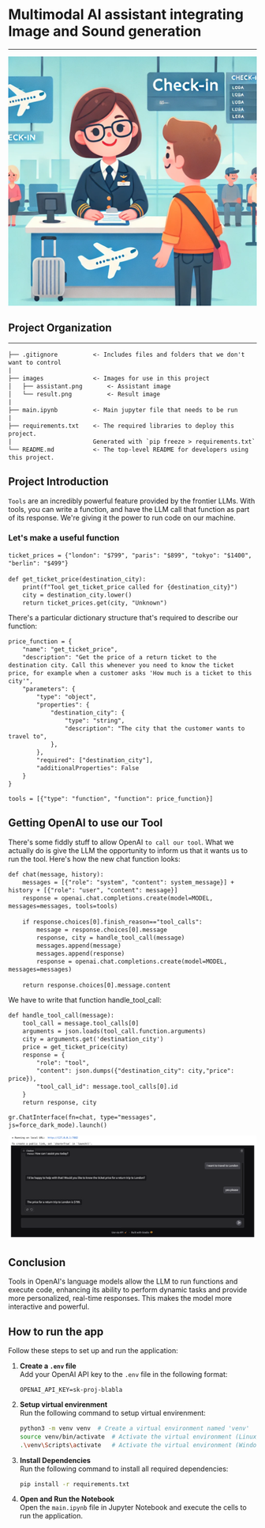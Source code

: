# Multimodal AI assistant integrating Image and Sound generation
***

![Assitant](https://github.com/MihranD/Airline-AI-Assistant/blob/main/images/assistant.png)

## Project Organization
----------------------------------------------------------------------------------------------
    ├── .gitignore          <- Includes files and folders that we don't want to control
    |
    ├── images              <- Images for use in this project
    │   ├── assistant.png       <- Assistant image
    │   └── result.png          <- Result image
    |
    ├── main.ipynb          <- Main jupyter file that needs to be run
    |
    ├── requirements.txt    <- The required libraries to deploy this project. 
    |                       Generated with `pip freeze > requirements.txt`
    └── README.md           <- The top-level README for developers using this project.

## Project Introduction

`Tools` are an incredibly powerful feature provided by the frontier LLMs.
With tools, you can write a function, and have the LLM call that function as part of its response.
We're giving it the power to run code on our machine.

### Let's make a useful function

```
ticket_prices = {"london": "$799", "paris": "$899", "tokyo": "$1400", "berlin": "$499"}

def get_ticket_price(destination_city):
    print(f"Tool get_ticket_price called for {destination_city}")
    city = destination_city.lower()
    return ticket_prices.get(city, "Unknown")
```

There's a particular dictionary structure that's required to describe our function:

```
price_function = {
    "name": "get_ticket_price",
    "description": "Get the price of a return ticket to the destination city. Call this whenever you need to know the ticket price, for example when a customer asks 'How much is a ticket to this city'",
    "parameters": {
        "type": "object",
        "properties": {
            "destination_city": {
                "type": "string",
                "description": "The city that the customer wants to travel to",
            },
        },
        "required": ["destination_city"],
        "additionalProperties": False
    }
}
```

```
tools = [{"type": "function", "function": price_function}]
```

## Getting OpenAI to use our Tool

There's some fiddly stuff to allow OpenAI `to call our tool`.
What we actually do is give the LLM the opportunity to inform us that it wants us to run the tool.
Here's how the new chat function looks:

```
def chat(message, history):
    messages = [{"role": "system", "content": system_message}] + history + [{"role": "user", "content": message}]
    response = openai.chat.completions.create(model=MODEL, messages=messages, tools=tools)

    if response.choices[0].finish_reason=="tool_calls":
        message = response.choices[0].message
        response, city = handle_tool_call(message)
        messages.append(message)
        messages.append(response)
        response = openai.chat.completions.create(model=MODEL, messages=messages)
    
    return response.choices[0].message.content
```

We have to write that function handle_tool_call:

```
def handle_tool_call(message):
    tool_call = message.tool_calls[0]
    arguments = json.loads(tool_call.function.arguments)
    city = arguments.get('destination_city')
    price = get_ticket_price(city)
    response = {
        "role": "tool",
        "content": json.dumps({"destination_city": city,"price": price}),
        "tool_call_id": message.tool_calls[0].id
    }
    return response, city
```

```
gr.ChatInterface(fn=chat, type="messages", js=force_dark_mode).launch()
```
    
![Result](https://github.com/MihranD/Airline-AI-Assistant/blob/main/images/result.png)

## Conclusion

Tools in OpenAI's language models allow the LLM to run functions and execute code, enhancing its ability to perform dynamic tasks and provide more personalized, real-time responses. This makes the model more interactive and powerful.

## How to run the app

Follow these steps to set up and run the application:

1. **Create a `.env` file**  
   Add your OpenAI API key to the `.env` file in the following format:  
   ```plaintext
   OPENAI_API_KEY=sk-proj-blabla
   ```
   
2. **Setup virtual envirenment**  
   Run the following command to setup virtual envirenment:  
   ```bash
   python3 -m venv venv  # Create a virtual environment named 'venv'
   source venv/bin/activate  # Activate the virtual environment (Linux/Mac)'
   .\venv\Scripts\activate   # Activate the virtual environment (Windows)'
   ```

3. **Install Dependencies**  
   Run the following command to install all required dependencies:  
   ```bash
   pip install -r requirements.txt
   ```

4. **Open and Run the Notebook**  
   Open the `main.ipynb` file in Jupyter Notebook and execute the cells to run the application.

